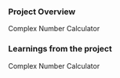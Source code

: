 ### Project Overview

 Complex Number Calculator


### Learnings from the project

 Complex Number Calculator


